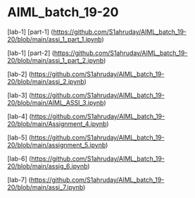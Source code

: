 # AIML_batch_19-20

[lab-1] [part-1] (https://github.com/S1ahruday/AIML_batch_19-20/blob/main/assi_1_part_1.ipynb)

[lab-1] [part-2] (https://github.com/S1ahruday/AIML_batch_19-20/blob/main/assi_1_part_2.ipynb)

[lab-2] (https://github.com/S1ahruday/AIML_batch_19-20/blob/main/assi_2.ipynb)

[lab-3] (https://github.com/S1ahruday/AIML_batch_19-20/blob/main/AIML_ASSI_3.ipynb)

[lab-4] (https://github.com/S1ahruday/AIML_batch_19-20/blob/main/Assignment_4.ipynb)

[lab-5] (https://github.com/S1ahruday/AIML_batch_19-20/blob/main/assignment_5.ipynb)

[lab-6] (https://github.com/S1ahruday/AIML_batch_19-20/blob/main/assig_6.ipynb)

[lab-7] (https://github.com/S1ahruday/AIML_batch_19-20/blob/main/assi_7.ipynb)
